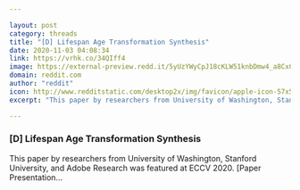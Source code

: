 ```yaml
---

layout: post
category: threads
title: "[D] Lifespan Age Transformation Synthesis"
date: 2020-11-03 04:08:34
link: https://vrhk.co/34QIff4
image: https://external-preview.redd.it/5yUzYWyCpJ18cKLW51knbDmw4_a8CxCLdg_FEoDwPHM.jpg?width=480&height=251.308900524&auto=webp&crop=480:251.308900524,smart&s=1b3641e1fd5ca83f7da0eeabe2879ea1367b7d5e
domain: reddit.com
author: "reddit"
icon: http://www.redditstatic.com/desktop2x/img/favicon/apple-icon-57x57.png
excerpt: "This paper by researchers from University of Washington, Stanford University, and Adobe Research was featured at ECCV 2020. [Paper Presentation..."

---
```


### [D] Lifespan Age Transformation Synthesis

This paper by researchers from University of Washington, Stanford University, and Adobe Research was featured at ECCV 2020. [Paper Presentation...
